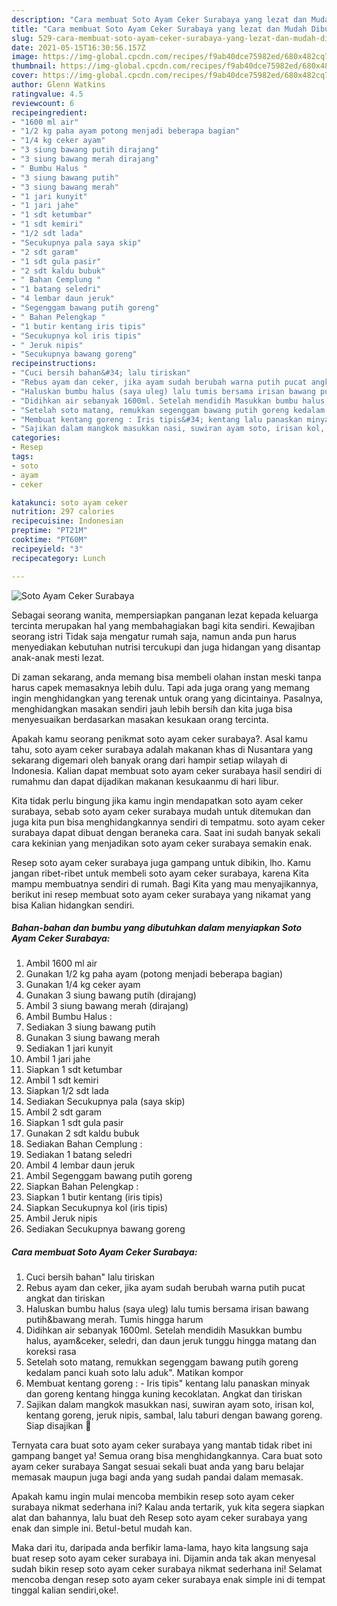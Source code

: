 ```yaml
---
description: "Cara membuat Soto Ayam Ceker Surabaya yang lezat dan Mudah Dibuat"
title: "Cara membuat Soto Ayam Ceker Surabaya yang lezat dan Mudah Dibuat"
slug: 529-cara-membuat-soto-ayam-ceker-surabaya-yang-lezat-dan-mudah-dibuat
date: 2021-05-15T16:30:56.157Z
image: https://img-global.cpcdn.com/recipes/f9ab40dce75982ed/680x482cq70/soto-ayam-ceker-surabaya-foto-resep-utama.jpg
thumbnail: https://img-global.cpcdn.com/recipes/f9ab40dce75982ed/680x482cq70/soto-ayam-ceker-surabaya-foto-resep-utama.jpg
cover: https://img-global.cpcdn.com/recipes/f9ab40dce75982ed/680x482cq70/soto-ayam-ceker-surabaya-foto-resep-utama.jpg
author: Glenn Watkins
ratingvalue: 4.5
reviewcount: 6
recipeingredient:
- "1600 ml air"
- "1/2 kg paha ayam potong menjadi beberapa bagian"
- "1/4 kg ceker ayam"
- "3 siung bawang putih dirajang"
- "3 siung bawang merah dirajang"
- " Bumbu Halus "
- "3 siung bawang putih"
- "3 siung bawang merah"
- "1 jari kunyit"
- "1 jari jahe"
- "1 sdt ketumbar"
- "1 sdt kemiri"
- "1/2 sdt lada"
- "Secukupnya pala saya skip"
- "2 sdt garam"
- "1 sdt gula pasir"
- "2 sdt kaldu bubuk"
- " Bahan Cemplung "
- "1 batang seledri"
- "4 lembar daun jeruk"
- "Segenggam bawang putih goreng"
- " Bahan Pelengkap "
- "1 butir kentang iris tipis"
- "Secukupnya kol iris tipis"
- " Jeruk nipis"
- "Secukupnya bawang goreng"
recipeinstructions:
- "Cuci bersih bahan&#34; lalu tiriskan"
- "Rebus ayam dan ceker, jika ayam sudah berubah warna putih pucat angkat dan tiriskan"
- "Haluskan bumbu halus (saya uleg) lalu tumis bersama irisan bawang putih&amp;bawang merah. Tumis hingga harum"
- "Didihkan air sebanyak 1600ml. Setelah mendidih Masukkan bumbu halus, ayam&amp;ceker, seledri, dan daun jeruk tunggu hingga matang dan koreksi rasa"
- "Setelah soto matang, remukkan segenggam bawang putih goreng kedalam panci kuah soto lalu aduk&#34;. Matikan kompor"
- "Membuat kentang goreng : Iris tipis&#34; kentang lalu panaskan minyak dan goreng kentang hingga kuning kecoklatan. Angkat dan tiriskan"
- "Sajikan dalam mangkok masukkan nasi, suwiran ayam soto, irisan kol, kentang goreng, jeruk nipis, sambal, lalu taburi dengan bawang goreng. Siap disajikan 🤗"
categories:
- Resep
tags:
- soto
- ayam
- ceker

katakunci: soto ayam ceker 
nutrition: 297 calories
recipecuisine: Indonesian
preptime: "PT21M"
cooktime: "PT60M"
recipeyield: "3"
recipecategory: Lunch

---
```



![Soto Ayam Ceker Surabaya](https://img-global.cpcdn.com/recipes/f9ab40dce75982ed/680x482cq70/soto-ayam-ceker-surabaya-foto-resep-utama.jpg)

Sebagai seorang wanita, mempersiapkan panganan lezat kepada keluarga tercinta merupakan hal yang membahagiakan bagi kita sendiri. Kewajiban seorang istri Tidak saja mengatur rumah saja, namun anda pun harus menyediakan kebutuhan nutrisi tercukupi dan juga hidangan yang disantap anak-anak mesti lezat.

Di zaman  sekarang, anda memang bisa membeli olahan instan meski tanpa harus capek memasaknya lebih dulu. Tapi ada juga orang yang memang ingin menghidangkan yang terenak untuk orang yang dicintainya. Pasalnya, menghidangkan masakan sendiri jauh lebih bersih dan kita juga bisa menyesuaikan berdasarkan masakan kesukaan orang tercinta. 



Apakah kamu seorang penikmat soto ayam ceker surabaya?. Asal kamu tahu, soto ayam ceker surabaya adalah makanan khas di Nusantara yang sekarang digemari oleh banyak orang dari hampir setiap wilayah di Indonesia. Kalian dapat membuat soto ayam ceker surabaya hasil sendiri di rumahmu dan dapat dijadikan makanan kesukaanmu di hari libur.

Kita tidak perlu bingung jika kamu ingin mendapatkan soto ayam ceker surabaya, sebab soto ayam ceker surabaya mudah untuk ditemukan dan juga kita pun bisa menghidangkannya sendiri di tempatmu. soto ayam ceker surabaya dapat dibuat dengan beraneka cara. Saat ini sudah banyak sekali cara kekinian yang menjadikan soto ayam ceker surabaya semakin enak.

Resep soto ayam ceker surabaya juga gampang untuk dibikin, lho. Kamu jangan ribet-ribet untuk membeli soto ayam ceker surabaya, karena Kita mampu membuatnya sendiri di rumah. Bagi Kita yang mau menyajikannya, berikut ini resep membuat soto ayam ceker surabaya yang nikamat yang bisa Kalian hidangkan sendiri.

<!--inarticleads1-->

##### Bahan-bahan dan bumbu yang dibutuhkan dalam menyiapkan Soto Ayam Ceker Surabaya:

1. Ambil 1600 ml air
1. Gunakan 1/2 kg paha ayam (potong menjadi beberapa bagian)
1. Gunakan 1/4 kg ceker ayam
1. Gunakan 3 siung bawang putih (dirajang)
1. Ambil 3 siung bawang merah (dirajang)
1. Ambil  Bumbu Halus :
1. Sediakan 3 siung bawang putih
1. Gunakan 3 siung bawang merah
1. Sediakan 1 jari kunyit
1. Ambil 1 jari jahe
1. Siapkan 1 sdt ketumbar
1. Ambil 1 sdt kemiri
1. Siapkan 1/2 sdt lada
1. Sediakan Secukupnya pala (saya skip)
1. Ambil 2 sdt garam
1. Siapkan 1 sdt gula pasir
1. Gunakan 2 sdt kaldu bubuk
1. Sediakan  Bahan Cemplung :
1. Sediakan 1 batang seledri
1. Ambil 4 lembar daun jeruk
1. Ambil Segenggam bawang putih goreng
1. Siapkan  Bahan Pelengkap :
1. Siapkan 1 butir kentang (iris tipis)
1. Siapkan Secukupnya kol (iris tipis)
1. Ambil  Jeruk nipis
1. Sediakan Secukupnya bawang goreng




<!--inarticleads2-->

##### Cara membuat Soto Ayam Ceker Surabaya:

1. Cuci bersih bahan&#34; lalu tiriskan
1. Rebus ayam dan ceker, jika ayam sudah berubah warna putih pucat angkat dan tiriskan
1. Haluskan bumbu halus (saya uleg) lalu tumis bersama irisan bawang putih&amp;bawang merah. Tumis hingga harum
1. Didihkan air sebanyak 1600ml. Setelah mendidih Masukkan bumbu halus, ayam&amp;ceker, seledri, dan daun jeruk tunggu hingga matang dan koreksi rasa
1. Setelah soto matang, remukkan segenggam bawang putih goreng kedalam panci kuah soto lalu aduk&#34;. Matikan kompor
1. Membuat kentang goreng : - Iris tipis&#34; kentang lalu panaskan minyak dan goreng kentang hingga kuning kecoklatan. Angkat dan tiriskan
1. Sajikan dalam mangkok masukkan nasi, suwiran ayam soto, irisan kol, kentang goreng, jeruk nipis, sambal, lalu taburi dengan bawang goreng. Siap disajikan 🤗




Ternyata cara buat soto ayam ceker surabaya yang mantab tidak ribet ini gampang banget ya! Semua orang bisa menghidangkannya. Cara buat soto ayam ceker surabaya Sangat sesuai sekali buat anda yang baru belajar memasak maupun juga bagi anda yang sudah pandai dalam memasak.

Apakah kamu ingin mulai mencoba membikin resep soto ayam ceker surabaya nikmat sederhana ini? Kalau anda tertarik, yuk kita segera siapkan alat dan bahannya, lalu buat deh Resep soto ayam ceker surabaya yang enak dan simple ini. Betul-betul mudah kan. 

Maka dari itu, daripada anda berfikir lama-lama, hayo kita langsung saja buat resep soto ayam ceker surabaya ini. Dijamin anda tak akan menyesal sudah bikin resep soto ayam ceker surabaya nikmat sederhana ini! Selamat mencoba dengan resep soto ayam ceker surabaya enak simple ini di tempat tinggal kalian sendiri,oke!.

